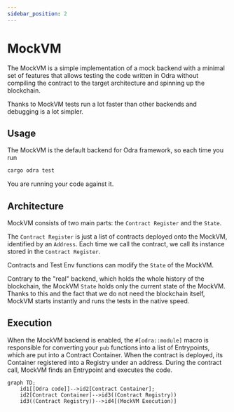 ```yaml
---
sidebar_position: 2
---
```


# MockVM

The MockVM is a simple implementation of a mock backend with a minimal set of features that allows testing
the code written in Odra without compiling the contract to the target architecture and spinning up the
blockchain.

Thanks to MockVM tests run a lot faster than other backends and debugging is a lot simpler.

## Usage
The MockVM is the default backend for Odra framework, so each time you run

```bash
cargo odra test
```

You are running your code against it.

## Architecture
MockVM consists of two main parts: the `Contract Register` and the `State`.

The `Contract Register` is just a list of contracts deployed onto the MockVM, identified by an `Address`.
Each time we call the contract, we call its instance stored in the `Contract Register`.

Contracts and Test Env functions can modify the `State` of the MockVM.

Contrary to the "real" backend, which holds the whole history of the blockchain,
the MockVM `State` holds only the current state of the MockVM.
Thanks to this and the fact that we do not need the blockchain itself,
MockVM starts instantly and runs the tests in the native speed.

## Execution

When the MockVM backend is enabled, the `#[odra::module]` macro is responsible for converting
your `pub` functions into a list of Entrypoints, which are put into a Contract Container.
When the contract is deployed, its Container registered into a Registry under an address.
During the contract call, MockVM finds an Entrypoint and executes the code.

```mermaid
graph TD;
    id1[[Odra code]]-->id2[Contract Container];
    id2[Contract Container]-->id3((Contract Registry))
    id3((Contract Registry))-->id4[(MockVM Execution)]
```